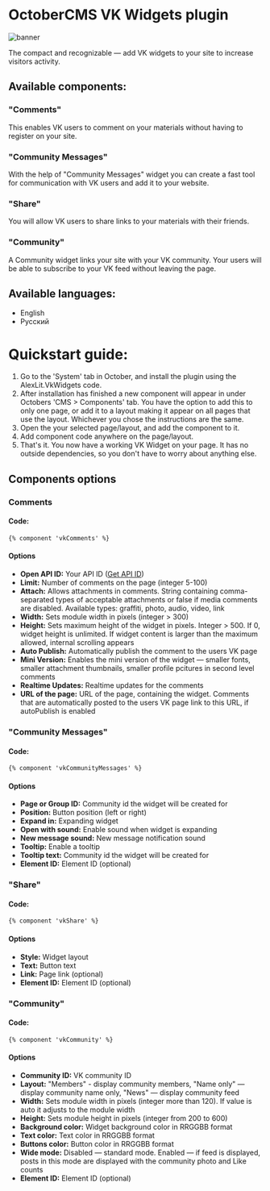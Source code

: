 # OctoberCMS VK Widgets plugin

![banner](https://raw.githubusercontent.com/web2easy/OctoberCMS-VK-Widgets-Plugin/master/assets/images/banner.png)

The compact and recognizable — add VK widgets to your site to increase visitors activity.

## Available components:

### "Comments"

This enables VK users to comment on your materials without having to register on your site.

### "Community Messages"

With the help of "Community Messages" widget you can create a fast tool for communication with VK users and add it to your website.

### "Share"

You will allow VK users to share links to your materials with their friends.

### "Community"

A Community widget links your site with your VK community. Your users will be able to subscribe to your VK feed without leaving the page.

## Available languages:

- English
- Русский

# Quickstart guide:

1. Go to the 'System' tab in October, and install the plugin using the AlexLit.VkWidgets code.
2. After installation has finished a new component will appear in under Octobers 'CMS > Components' tab. You have the option to add this to only one page, or add it to a layout making it appear on all pages that use the layout. Whichever you chose the instructions are the same.
3. Open the your selected page/layout, and add the component to it.
4. Add component code anywhere on the page/layout.
5. That's it. You now have a working VK Widget on your page. It has no outside dependencies, so you don't have to worry about anything else.

## Components options

### Comments

#### Code:

```twig
{% component 'vkComments' %}
```

#### Options
- **Open API ID:** Your API ID ([Get API ID](https://vk.com/apps?act=manage))
- **Limit:** Number of comments on the page (integer 5-100)
- **Attach:** Allows attachments in comments. String containing comma-separated types of acceptable attachments or false if media comments are disabled. Available types: graffiti, photo, audio, video, link
- **Width:** Sets module width in pixels (integer > 300)
- **Height:** Sets maximum height of the widget in pixels. Integer > 500. If 0, widget height is unlimited. If widget content is larger than the maximum allowed, internal scrolling appears
- **Auto Publish:** Automatically publish the comment to the users VK page
- **Mini Version:** Enables the mini version of the widget — smaller fonts, smaller attachment thumbnails, smaller profile pcitures in second level comments
- **Realtime Updates:** Realtime updates for the comments
- **URL of the page:** URL of the page, containing the widget. Comments that are automatically posted to the users VK page link to this URL, if autoPublish is enabled

### "Community Messages"

#### Code:

```twig
{% component 'vkCommunityMessages' %}
```

#### Options
- **Page or Group ID:** Community id the widget will be created for
- **Position:** Button position (left or right)
- **Expand in:** Expanding widget
- **Open with sound:** Enable sound when widget is expanding
- **New message sound:** New message notification sound
- **Tooltip:** Enable a tooltip
- **Tooltip text:** Community id the widget will be created for
- **Element ID:** Element ID (optional)

### "Share"

#### Code:

```twig
{% component 'vkShare' %}
```

#### Options
- **Style:** Widget layout
- **Text:** Button text
- **Link:** Page link (optional)
- **Element ID:** Element ID (optional)

### "Community"

#### Code:

```twig
{% component 'vkCommunity' %}
```

#### Options
- **Сommunity ID:** VK community ID
- **Layout:** "Members" - display community members, "Name only" — display community name only, "News" — display community feed
- **Width:** Sets module width in pixels (integer more than 120). If value is auto it adjusts to the module width
- **Height:** Sets module height in pixels (integer from 200 to 600)
- **Background color:** Widget background color in RRGGBB format
- **Text color:** Text color in RRGGBB format
- **Buttons color:** Button color in RRGGBB format
- **Wide mode:** Disabled — standard mode. Enabled — if feed is displayed, posts in this mode are displayed with the community photo and Like counts
- **Element ID:** Element ID (optional)